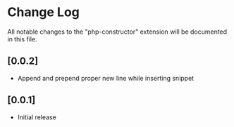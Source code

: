 # Change Log
All notable changes to the "php-constructor" extension will be documented in this file.

## [0.0.2]
- Append and prepend proper new line while inserting snippet

## [0.0.1]
- Initial release
